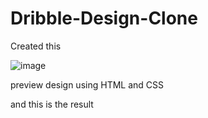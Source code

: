 # Dribble-Design-Clone
Created this 

![image](https://github.com/user-attachments/assets/23774496-7b47-4553-98ab-f792fd858d20)

preview design using HTML and CSS

and this is the result

